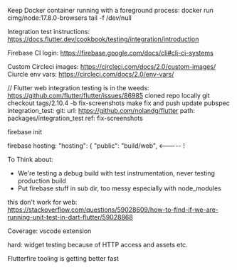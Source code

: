 Keep Docker container running with a foreground process:
docker run cimg/node:17.8.0-browsers tail -f /dev/null

Integration test instructions: https://docs.flutter.dev/cookbook/testing/integration/introduction

Firebase CI login: https://firebase.google.com/docs/cli#cli-ci-systems

Custom Circleci images: https://circleci.com/docs/2.0/custom-images/
Ciurcle env vars: https://circleci.com/docs/2.0/env-vars/

// Flutter web integration testing is in the weeds: https://github.com/flutter/flutter/issues/86985
cloned repo locally
git checkout tags/2.10.4 -b fix-screenshots
make fix and push
update pubspec
  integration_test:
    git:
      url: https://github.com/nolandg/flutter
      path: packages/integration_test
      ref: fix-screenshots


firebase init

firebase hosting:
 "hosting": {
    "public": "build/web", <----- !



To Think about:
  - We're testing a debug build with test instrumentation, never testing production build
  - Put firebase stuff in sub dir, too messy especially with node_modules

this don't work for web: https://stackoverflow.com/questions/59028609/how-to-find-if-we-are-running-unit-test-in-dart-flutter/59028868

Coverage: vscode extension

hard: widget testing because of HTTP access and assets etc.

Flutterfire tooling is getting better fast
